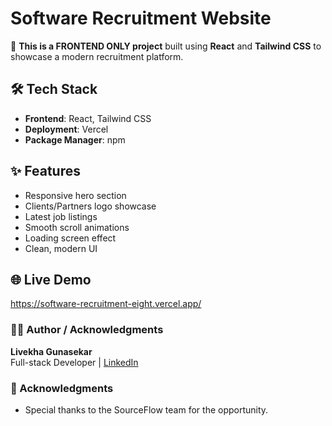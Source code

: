 # Software Recruitment Website

🚀 **This is a FRONTEND ONLY project** built using **React** and **Tailwind CSS** to showcase a modern recruitment platform.


## 🛠️ Tech Stack

- **Frontend**: React, Tailwind CSS
- **Deployment**: Vercel
- **Package Manager**: npm


## ✨ Features

- Responsive hero section
- Clients/Partners logo showcase
- Latest job listings
- Smooth scroll animations
- Loading screen effect
- Clean, modern UI

## 🌐 Live Demo
https://software-recruitment-eight.vercel.app/




### 🙋‍♀️ Author / Acknowledgments
**Livekha Gunasekar**  
Full-stack Developer | [LinkedIn](https://www.linkedin.com/in/livekha-gunasekar/)

### 🙏 Acknowledgments

- Special thanks to the SourceFlow team for the opportunity. 
